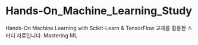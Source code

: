 ﻿# Hands-On_Machine_Learning_Study
Hands-On Machine Learning with Scikit-Learn &amp; TensorFlow 교재를 활용한 스터디 자료입니다.
Mastering ML
